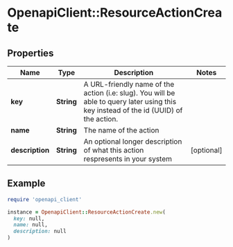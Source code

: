 # OpenapiClient::ResourceActionCreate

## Properties

| Name | Type | Description | Notes |
| ---- | ---- | ----------- | ----- |
| **key** | **String** | A URL-friendly name of the action (i.e: slug). You will be able to query later using this key instead of the id (UUID) of the action. |  |
| **name** | **String** | The name of the action |  |
| **description** | **String** | An optional longer description of what this action respresents in your system | [optional] |

## Example

```ruby
require 'openapi_client'

instance = OpenapiClient::ResourceActionCreate.new(
  key: null,
  name: null,
  description: null
)
```

